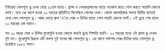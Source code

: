 ইউরোয় গোলশূন্য ড্র দেখা গেছে ২১তম ম্যাচে। ফ্রান্স ও নেদারল্যান্ডসের ম্যাচে গতকাল রাতে গোল করতে পারেনি কোনো দলই। তবে এর আগে হওয়া ২০ ম্যাচের প্রতিটিতে মিলেছিল গোলের দেখা। কোপা আমেরিকায় অবশ্য দ্বিতীয় ম্যাচেই দেখা গেল গোলশূন্য ড্র। আজ ভোরে গ্রুপ ‘এ’তে পেরু ও চিলির ম্যাচে গোল পায়নি কোনো দলই। এই ড্রয়ে শেষ হলো ২০ বছরের এক ধারাও।

গত ২০ বছরে পেরু ও চিলির মুখোমুখি হওয়া কোনো ম্যাচই ড্রয়ে নিষ্পত্তি হয়নি। ২০ বছরের মধ্যে এই প্রথম ড্র দেখল দুই দল। মুখোমুখি দ্বৈরথে এটি অবশ্য দুই দলের ষষ্ঠ গোলশূন্য ড্র। এর আগে সর্বশেষ পেরু–চিলির ম্যাচ গোলশূন্য ড্র হয়েছিল ১৯৮৯ সালে।
